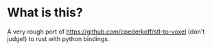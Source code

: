 # What is this?

A very rough port of https://github.com/cpederkoff/stl-to-voxel (don't judge!)
to rust with python bindings.
